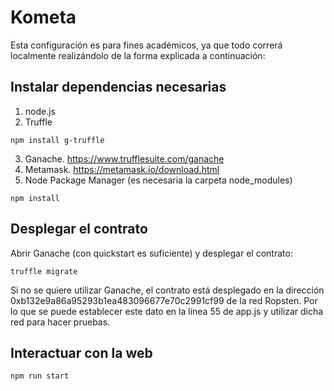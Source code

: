 # Kometa

Esta configuración es para fines académicos, ya que todo correrá localmente realizándolo de la forma explicada a continuación:
## Instalar dependencias necesarias
1. node.js
2. Truffle
```
npm install g-truffle
```
3. Ganache. https://www.trufflesuite.com/ganache
4. Metamask. https://metamask.io/download.html
5. Node Package Manager (es necesaria la carpeta node_modules)
```
npm install
```

## Desplegar el contrato
Abrir Ganache (con quickstart es suficiente) y desplegar el contrato:
```
truffle migrate
```
Si no se quiere utilizar Ganache, el contrato está desplegado en la dirección 0xb132e9a86a95293b1ea483096677e70c2991cf99 de la red Ropsten. Por lo que se puede establecer este dato en la línea 55 de app.js y utilizar dicha red para hacer pruebas. 

## Interactuar con la web
```
npm run start
```
